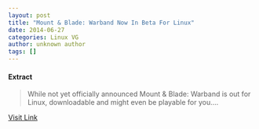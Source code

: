 ```yaml
---
layout: post
title: "Mount & Blade: Warband Now In Beta For Linux"
date: 2014-06-27
categories: Linux VG
author: unknown author
tags: []
---
```





#### Extract
>While not yet officially announced Mount &amp; Blade: Warband is out for Linux, downloadable and might even be playable for you....



[Visit Link](http://www.gamingonlinux.com/articles/mount-blade-warband-now-in-beta-for-linux.3948/)


